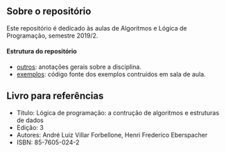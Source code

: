 ## Sobre o repositório
Este repositório é dedicado às aulas de Algoritmos e Lógica de Programação, semestre 2019/2.

#### Estrutura do repositório
- [outros](outros): anotações gerais sobre a disciplina.
- [exemplos](exemplos): código fonte dos exemplos contruídos em sala de aula.

## Livro para referências
- Título: Lógica de programação: a contrução de algoritmos e estruturas de dados
- Edição: 3
- Autores: André Luiz Villar Forbellone, Henri Frederico Eberspacher
- ISBN: 85-7605-024-2
